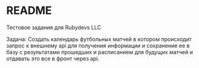 # README

Тестовое задания для Rubydevs LLC

Задача:
Создать календарь футбольных матчей в котором происходит запрос к внешнему api для получения
информации и сохранение ее в базу с результатами прошедших и расписанием для будущих матчей и отдавать это все в фронт через api.
